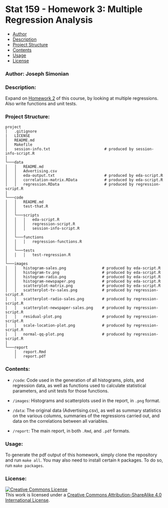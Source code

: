 # Stat 159 - Homework 3: Multiple Regression Analysis

- [Author](#author)
- [Description](#description)
- [Project Structure](#project-structure)
- [Contents](#contents)
- [Usage](#usage)
- [License](#license)


### Author: Joseph Simonian

### Description:

Expand on [Homework 2](https://github.com/jsimonian/stat159-hw02) of this course, by looking at multiple regressions. Also write functions and unit tests.

### Project Structure:

```
project
│   .gitignore
|   LICENSE
│   README.md
│   Makefile
│   session-info.txt                        # produced by session-info-script.R
│
└───data
│   │   README.md
│   │   Advertising.csv
│   │   eda-output.txt                      # produced by eda-script.R
│   │   correlation-matrix.RData            # produced by eda-script.R
│   │   regression.RData                    # produced by regression-script.R
│
└───code
│   │   README.md
│   │   test-that.R
│   │   
│   └───scripts
│   │   │   eda-script.R
│   │   │   regression-script.R
│   │   │   session-info-script.R
│   │
│   └───functions
│   │   │   regression-functions.R
│   │
│   └───tests
│   │   │   test-regression.R
│
└───images
│   │   histogram-sales.png                # produced by eda-script.R
│   │   histogram-tv.png                   # produced by eda-script.R
│   │   histogram-radio.png                # produced by eda-script.R
│   │   histogram-newspaper.png            # produced by eda-script.R
│   │   scatterplot-matrix.png             # produced by eda-script.R
│   │   scatterplot-tv-sales.png           # produced by regression-script.R
│   │   scatterplot-radio-sales.png        # produced by regression-script.R
│   │   scatterplot-newspaper-sales.png    # produced by regression-script.R
│   │   residual-plot.png                  # produced by regression-script.R
│   │   scale-location-plot.png            # produced by regression-script.R
│   │   normal-qq-plot.png                 # produced by regression-script.R
│
└───report
    │   report.Rmd
    │   report.pdf
```

### Contents:

- `/code`: Code used in the generation of all histograms, plots, and regression data, as well as functions used to calculate statistical parameters, and unit tests for those functions.

- `/images`: Histograms and scatterplots used in the report, in `.png` format.

- `/data`: The original data (Advertising.csv), as well as summary statistics on the various columns, summaries of the regressions carried out, and data on the correlations between all variables.

- `/report`: The main report, in both `.Rmd`, and `.pdf` formats.

### Usage:

To generate the pdf output of this homework, simply clone the repository and run `make all`. You may also need to install certain `R` packages. To do so, run `make packages`.

### License:

<a rel="license" href="http://creativecommons.org/licenses/by-sa/4.0/"><img alt="Creative Commons License" style="border-width:0" src="https://i.creativecommons.org/l/by-sa/4.0/88x31.png" /></a><br />This work is licensed under a <a rel="license" href="http://creativecommons.org/licenses/by-sa/4.0/">Creative Commons Attribution-ShareAlike 4.0 International License</a>.
